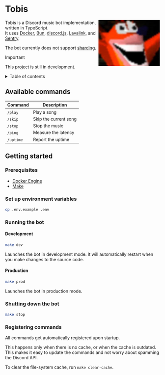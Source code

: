 # Tobis

<img align="right" src=".github/tobis.jpg" width="200" height="150">

Tobis is a Discord music bot implementation, written in TypeScript.\
It uses [Docker](https://www.docker.com/), [Bun](https://bun.sh), [discord.js](https://discordjs.guide/), [Lavalink](https://github.com/lavalink-devs/Lavalink), and [Sentry](https://sentry.io/).

The bot currently does not support [sharding](https://discord.com/developers/docs/topics/gateway#sharding).

> [!IMPORTANT]
> This project is still in development.

<details>
  <summary>Table of contents</summary>

- [Available commands](#available-commands)
- [Getting started](#getting-started)
  - [Prerequisites](#prerequisites)
  - [Set up environment variables](#set-up-environment-variables)
  - [Running the bot](#running-the-bot)
    - [Development](#development)
    - [Production](#production)
  - [Shutting down the bot](#shutting-down-the-bot)
  - [Registering commands](#registering-commands)

</details>

## Available commands

| Command   | Description           |
| --------- | --------------------- |
| `/play`   | Play a song           |
| `/skip`   | Skip the current song |
| `/stop`   | Stop the music        |
| `/ping`   | Measure the latency   |
| `/uptime` | Report the uptime     |

## Getting started

### Prerequisites

- [Docker Engine](https://docs.docker.com/engine/)
- [Make](https://www.gnu.org/software/make/)

### Set up environment variables

```bash
cp .env.example .env
```

### Running the bot

#### Development

```bash
make dev
```

Launches the bot in development mode. It will automatically restart when you make changes to the source code.

#### Production

```bash
make prod
```

Launches the bot in production mode.

### Shutting down the bot

```bash
make stop
```

### Registering commands

All commands get automatically registered upon startup.

This happens only when there is no cache, or when the cache is outdated. This makes it easy to update the commands and not worry about spamming the Discord API.

To clear the file-system cache, run `make clear-cache`.
